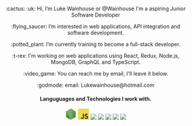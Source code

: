 <div align="center">
<p>:cactus: :uk: Hi, I’m Luke Wainhouse or @Wainhouse I'm a aspiring Junior Software Developer</p>
<p>:flying_saucer: I’m interested in web applications, API integration and software development. </p>
<p>:potted_plant: I’m currently training to become a full-stack developer.</p>
<p>:t-rex: I'm working on web applications using  React, Redux, Node.js, MongoDB, GraphQL and TypeScript.</p>
<p>:video_game: You can reach me by email, I'll leave it below.</p>
:godmode: email: Lukewainhouse@hotmail.com
</div>
<!---
Wainhouse/Wainhouse is a ✨ special ✨ repository because its `README.md` (this file) appears on your GitHub profile.
You can click the Preview link to take a look at your changes.
--->

<div align="center">
<h4>Languguages and Technologies I work with.</h4>
<img src="https://raw.githubusercontent.com/github/explore/80688e429a7d4ef2fca1e82350fe8e3517d3494d/topics/nodejs/nodejs.png" style="max-width: 100%;" height="30">
<img src="https://raw.githubusercontent.com/github/explore/80688e429a7d4ef2fca1e82350fe8e3517d3494d/topics/javascript/javascript.png" style="max-width: 100%;" height="30">
<img src="https://upload.wikimedia.org/wikipedia/commons/thumb/c/c3/Python-logo-notext.svg/1200px-Python-logo-notext.svg.png" style="max-width: 100%;" height="20">
<img src="https://download.logo.wine/logo/MySQL/MySQL-Logo.wine.png" style="max-width: 100%;" height="30">
<img src="https://upload.wikimedia.org/wikipedia/commons/thumb/4/47/React.svg/1200px-React.svg.png" style="max-width: 100%;" height="30">
<img src="https://www.logolynx.com/images/logolynx/1a/1a6dec46e15b0c11c178b4c7d1efd937.png" style="max-width: 100%;" height="30">
<img src="https://www.logolynx.com/images/logolynx/83/83e6d44c52029ae76cebafe2e27d6dfc.png" style="max-width: 100%;" height="30">

  
<!-- </div
<br></br>
<div align="center">
<a href="https://github.com/anuraghazra/github-readme-stats">
  <img align="center" src="https://github-readme-stats.vercel.app/api/pin/?username=wainhouse&repo=github-readme-stats" />
</a>
<p></p>
<a href="https://github.com/anuraghazra/convoychat">
  <img align="center" src="https://github-readme-stats.vercel.app/api/pin/?username=wainhouse&repo=convoychat" />
</a>
</div>
 -->

